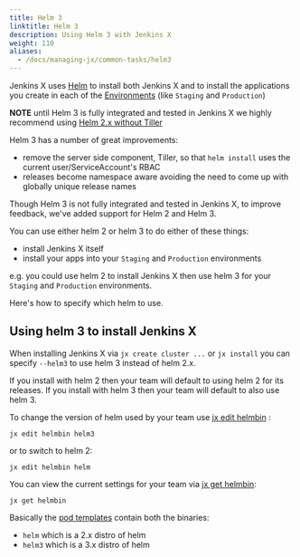 ```yaml
---
title: Helm 3
linktitle: Helm 3
description: Using Helm 3 with Jenkins X 
weight: 110
aliases:
  - /docs/managing-jx/common-tasks/helm3
---
```


Jenkins X uses [Helm](https://www.helm.sh/) to install both Jenkins X and to install the applications you create in each of the [Environments](/docs/concepts/features/#environments) (like `Staging` and `Production`)

**NOTE** until Helm 3 is fully integrated and tested in Jenkins X we highly recommend using [Helm 2.x without Tiller](/news/helm-without-tiller/)

Helm 3 has a number of great improvements:

* remove the server side component, Tiller, so that `helm install` uses the current user/ServiceAccount's RBAC
* releases become namespace aware avoiding the need to come up with globally unique release names

Though Helm 3 is not fully integrated and tested in Jenkins X, to improve feedback, we've added support for Helm 2 and Helm 3.

You can use either helm 2 or helm 3 to do either of these things:

* install Jenkins X itself
* install your apps into your `Staging` and `Production` environments

e.g. you could use helm 2 to install Jenkins X then use helm 3 for your `Staging` and `Production` environments.

Here's how to specify which helm to use.


## Using helm 3 to install Jenkins X

When installing Jenkins X via `jx create cluster ...` or `jx install` you can specify `--helm3` to use helm 3 instead of helm 2.x.

If you install with helm 2 then your team will default to using helm 2 for its releases. If you install with helm 3 then your team will default to also use helm 3.

To change the version of helm used by your team use [jx edit helmbin](/commands/jx_edit_helmbin/) :

```
jx edit helmbin helm3
```

or to switch to helm 2:

```
jx edit helmbin helm
```

You can view the current settings for your team via [jx get helmbin](/commands/jx_get_helmbin/):

```
jx get helmbin
```

Basically the [pod templates](/docs/managing-jx/common-tasks/pod-templates/) contain both the binaries:

* `helm` which is a 2.x distro of helm
* `helm3` which is a 3.x distro of helm
